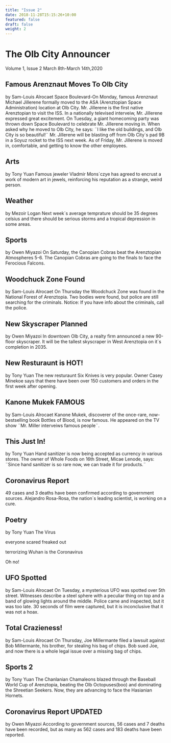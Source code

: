 ```yaml
---
title: "Issue 2"
date: 2018-11-28T15:15:26+10:00
featured: false
draft: false
weight: 2
---
```


# The Olb City Announcer
Volume 1, Issue 2
March 8th-March 14th,2020
## Famous Arenznaut Moves To Olb City
by Sam-Louis Alrocaet
Space Boulevard-On Monday, famous Arenznaut Michael Jillerene formally moved to the ASA (Arenztopian Space Administration) location at Olb City. Mr. Jillerene is the first native Arenztopian to visit the ISS. In a nationally televised interveiw, Mr. Jillerene expressed great excitement. On Tuesday, a giant homecoming party was thrown down Space Boulevard to celebrate Mr. Jillerene moving in. When asked why he moved to Olb City, he says: ¨I like the old buildings, and Olb City is so beautiful!¨ Mr. Jillerene will be blasting off from Olb City´s pad 9B in a Soyuz rocket to the ISS next week. As of Friday, Mr. Jillerene is moved in, comfortable, and getting to know the other employees.
## Arts
by Tony Yuan
Famous jeweler Vladmir Mons´czye has agreed to encrust a work of modern art in jewels, reinforcing his reputation as a strange, weird person. 
## Weather
by Mezoir Logan
Next week´s average temprature should be 35 degrees celsius and there should be serious storms and a tropical depression in some areas. 
## Sports
by Owen Miyazoi
On Saturday, the Canopian Cobras beat the Arenztopian Atmospheres 5-6. The Canopian Cobras are going to the finals to face the Ferocious Falcons.
## Woodchuck Zone Found
by Sam-Louis Alrocaet
On Thursday the Woodchuck Zone was found in the National Forest of Arenztopia. Two bodies were found, but police are still searching for the criminals. 
Notice: If you have info about the criminals, call the police.
## New Skyscraper Planned
by Owen Miyazoi
In downtown Olb City, a realty firm announced a new 90-floor skyscraper. It will be the tallest skyscraper in West Arenztopia on it´s completion in 2035.
## New Resturaunt is HOT!
by Tony Yuan
The new resturaunt Six Knives is very popular. Owner Casey Minekoe says that there have been over 150 customers and orders in the first week after opening. 
## Kanone Mukek FAMOUS
by Sam-Louis Alrocaet 
Kanone Mukek, discoverer of the once-rare, now-bestselling book Bottles of Blood, is now famous. He appeared on the TV show ¨Mr. Miller interveiws famous people¨. 
## This Just In!
by Tony Yuan
Hand sanitizer is now being accepted as currency in various stores. The owner of Whole Foods on 16th Street, Micae Lenode, says: ¨Since hand sanitizer is so rare now, we can trade it for products.¨
## Coronavirus Report
49 cases and 3 deaths have been confirmed according to government sources. Alejandro Rosa-Rosa, the nation´s leading scientist, is working on a cure.
## Poetry
by Tony Yuan
 The Virus
 
 everyone 
 scared
 freaked out
 
 terrorizing 
 Wuhan
 is the
 Coronavirus
 
 Oh no!
 ## UFO Spotted
 by Sam-Louis Alrocaet
 On Tuesday, a mysterious UFO was spotted over 5th street. Witnesses describe a steel sphere with a peculiar thing on top and a band of glowing lights around the middle. Police came and inspected, but it was too late. 30 seconds of film were captured, but it is inconclusive that it was not a hoax.
## Total Crazieness!
by Sam-Louis Alrocaet
On Thursday, Joe Millermante filed a lawsuit against Bob Millermante, his brother, for stealing his bag of chips. Bob sued Joe, and now there is a whole legal issue over a missing bag of chips.
## Sports 2
by Tony Yuan
The Chanlanian Chamaleons blazed through the Baseball World Cup of Arenztopia, beating the Olb Octopuses(boo) and dominating the Shreetian Seekers. Now, they are advancing to face the Hasianian Hornets.
## Coronavirus Report UPDATED
by Owen Miyazoi
According to government sources, 56 cases and 7 deaths have been recorded, but as many as 562 cases and 183 deaths have been reported.
